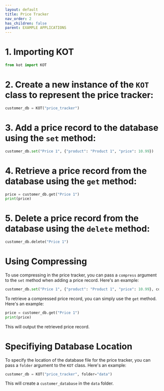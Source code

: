 ```yaml
---
layout: default
title: Price Tracker
nav_order: 2
has_children: false
parent: EXAMPLE APPLICATIONS
---
```


# 1. Importing KOT
```python 
from kot import KOT
```

# 2. Create a new instance of the `KOT` class to represent the price tracker:

```python
customer_db = KOT("price_tracker")
```

# 3. Add a price record to the database using the `set` method:

```python
customer_db.set("Price 1", {"product": "Product 1", "price": 10.99})
```

# 4. Retrieve a price record from the database using the `get` method:

```python
price = customer_db.get("Price 1")
print(price)
```

# 5. Delete a price record from the database using the `delete` method:

```python
customer_db.delete("Price 1")
```

# Using Compressing

To use compressing in the price tracker, you can pass a `compress` argument to the `set` method when adding a price record. Here's an example:

```python
customer_db.set("Price 1", {"product": "Product 1", "price": 10.99}, compress=True)
```

To retrieve a compressed price record, you can simply use the `get` method. Here's an example:

```python
price = customer_db.get("Price 1")
print(price)
```

This will output the retrieved price record.



# Specifiying Database Location

To specify the location of the database file for the price tracker, you can pass a `folder` argument to the `KOT` class. Here's an example:

```python
customer_db = KOT("price_tracker", folder="data")
```

This will create a `customer_database` in the `data` folder.

